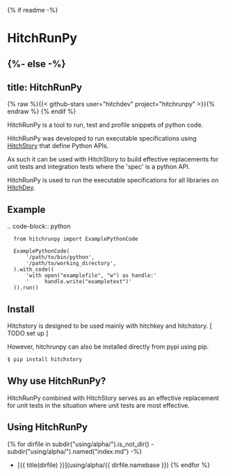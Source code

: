 {% if readme -%}
# HitchRunPy
{%- else -%}
---
title: HitchRunPy
---

{% raw %}{{< github-stars user="hitchdev" project="hitchrunpy" >}}{% endraw %}
{% endif %}

HitchRunPy is a tool to run, test and profile snippets of python code.

HitchRunPy was developed to run executable specifications
using [HitchStory](https://hitchdev.com/hitchstory) that define
Python APIs.

As such it can be used with HitchStory to build effective replacements
for unit tests and integration tests where the 'spec' is a python API.

HitchRunPy is used to run the executable specifications for all libraries
on [HitchDev](https://hitchdev.com/).

## Example


.. code-block:: python

      from hitchrunpy import ExamplePythonCode

      ExamplePythonCode(
          '/path/to/bin/python',
          '/path/to/working_directory',
      ).with_code((
          'with open("examplefile", "w") as handle:'
          '     handle.write("exampletext")'
      )).run()


## Install

Hitchstory is designed to be used mainly with hitchkey and hitchstory. [ TODO set up ]

However, hitchrunpy can also be installed directly from pypi using pip.

```sh
$ pip install hitchstory
```

Why use HitchRunPy?
-------------------

HitchRunPy combined with HitchStory serves as an effective replacement for unit tests
in the situation where unit tests are most effective.

Using HitchRunPy
----------------

{% for dirfile in subdir("using/alpha/").is_not_dir() - subdir("using/alpha/").named("index.md") -%}
- [{{ title(dirfile) }}](using/alpha/{{ dirfile.namebase }})
{% endfor %}
